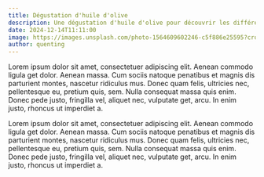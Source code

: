 ```yaml
---
title: Dégustation d'huile d'olive
description: Une dégustation d'huile d'olive pour découvrir les différentes variétés
date: 2024-12-14T11:11:00
image: https://images.unsplash.com/photo-1564609602246-c5f886e25595?crop=entropy&cs=tinysrgb&fit=max&fm=jpg&ixid=M3w3NDgxOTJ8MHwxfHNlYXJjaHwxM3x8b2xpdmUlMjBvaWx8ZnJ8MHx8fHwxNzQ2NjI0NDY3fDA&ixlib=rb-4.1.0&q=80&w=1080
author: quenting
---
```

Lorem ipsum dolor sit amet, consectetuer adipiscing elit. Aenean commodo ligula get dolor. Aenean massa. Cum sociis natoque penatibus et magnis dis parturient montes, nascetur ridiculus mus. Donec quam felis, ultricies nec, pellentesque eu, pretium quis, sem. Nulla consequat massa quis enim. Donec pede justo, fringilla vel, aliquet nec, vulputate get, arcu. In enim justo, rhoncus ut imperdiet a.

Lorem ipsum dolor sit amet, consectetuer adipiscing elit. Aenean commodo ligula get dolor. Aenean massa. Cum sociis natoque penatibus et magnis dis parturient montes, nascetur ridiculus mus. Donec quam felis, ultricies nec, pellentesque eu, pretium quis, sem. Nulla consequat massa quis enim. Donec pede justo, fringilla vel, aliquet nec, vulputate get, arcu. In enim justo, rhoncus ut imperdiet a.

